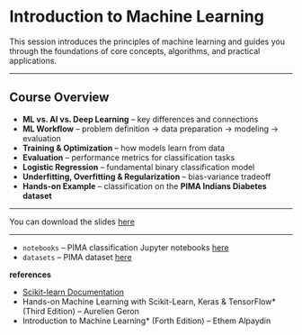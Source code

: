 # Introduction to Machine Learning

This session introduces the principles of machine learning and guides you through the foundations of core concepts, algorithms, and practical applications.

---

## Course Overview

* **ML vs. AI vs. Deep Learning** – key differences and connections
* **ML Workflow** – problem definition → data preparation → modeling → evaluation
* **Training & Optimization** – how models learn from data
* **Evaluation** – performance metrics for classification tasks
* **Logistic Regression** – fundamental binary classification model
* **Underfitting, Overfitting & Regularization** – bias-variance tradeoff
* **Hands-on Example** – classification on the **PIMA Indians Diabetes dataset**

---

You can download the slides [here](ML_intro_ScaDSAI_2025.pdf)

---

* `notebooks` – PIMA classification Jupyter notebooks [here](https://github.com/ScaDS/ai4medicine-2025/blob/main/day2.2_ml_introduction/Binary_Classification_PIMA.ipynb)
* `datasets` – PIMA dataset [here](https://github.com/ScaDS/ai4medicine-2025/blob/main/day2.2_ml_introduction/PIMA_Indians_Diabetes.csv)

**references** 
* [Scikit-learn Documentation](https://scikit-learn.org/stable/)
* Hands-on Machine Learning with Scikit-Learn, Keras & TensorFlow* (Third Edition) – Aurelien Geron
* Introduction to Machine Learning* (Forth Edition) – Ethem Alpaydin
